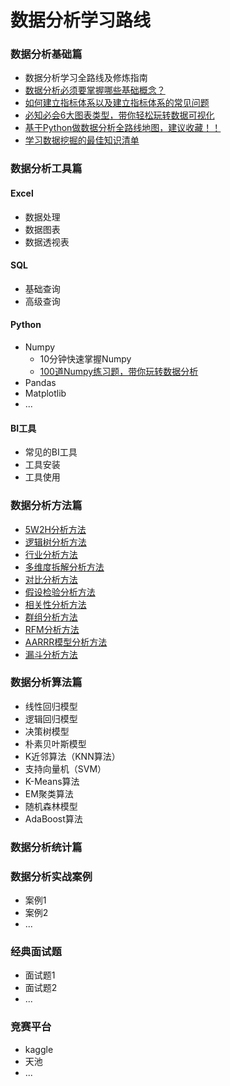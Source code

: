 # 数据分析学习路线

### 数据分析基础篇

- 数据分析学习全路线及修炼指南
- [数据分析必须要掌握哪些基础概念？](https://github.com/likuli/data-analysis-learning/blob/main/docs/analysis_fundamentals/basic_concepts.md)
- [如何建立指标体系以及建立指标体系的常见问题](https://github.com/likuli/data-analysis-learning/blob/main/docs/analysis_fundamentals/indicator_system.md)
- [必知必会6大图表类型，带你轻松玩转数据可视化](https://github.com/likuli/data-analysis-learning/blob/main/docs/analysis_fundamentals/visualization_chart.md)
- [基于Python做数据分析全路线地图，建议收藏！！](https://github.com/likuli/data-analysis-learning/blob/main/docs/analysis_fundamentals/python_data_analysis_map.md)
- [学习数据挖掘的最佳知识清单](https://github.com/likuli/data-analysis-learning/blob/main/docs/analysis_fundamentals/data_mining_map.md)

### 数据分析工具篇

#### Excel

- 数据处理
- 数据图表
- 数据透视表

#### SQL

- 基础查询
- 高级查询

#### Python

- Numpy
    - 10分钟快速掌握Numpy
    - [100道Numpy练习题，带你玩转数据分析](https://github.com/likuli/data-analysis-learning/blob/main/docs/analysis_tools/python_numpy_exercises.md)
- Pandas
- Matplotlib
- ...

#### BI工具

- 常见的BI工具
- 工具安装
- 工具使用

### 数据分析方法篇

- [5W2H分析方法](https://github.com/likuli/data-analysis-learning/blob/main/docs/analysis_method/1_5w2h_analysis.md)
- [逻辑树分析方法](https://github.com/likuli/data-analysis-learning/blob/main/docs/analysis_method/2_logical_tree_analysis.md)
- [行业分析方法](https://github.com/likuli/data-analysis-learning/blob/main/docs/analysis_method/3_pest_analysis.md)
- [多维度拆解分析方法](https://github.com/likuli/data-analysis-learning/blob/main/docs/analysis_method/4_multidimensional_analysis.md)
- [对比分析方法](https://github.com/likuli/data-analysis-learning/blob/main/docs/analysis_method/5_comparative_analysis.md)
- [假设检验分析方法](https://github.com/likuli/data-analysis-learning/blob/main/docs/analysis_method/6_hypothetical_test_analysis.md)
- [相关性分析方法](https://github.com/likuli/data-analysis-learning/blob/main/docs/analysis_method/7_correlation_analysis.md)
- [群组分析方法](https://github.com/likuli/data-analysis-learning/blob/main/docs/analysis_method/8_group_analysis.md)
- [RFM分析方法](https://github.com/likuli/data-analysis-learning/blob/main/docs/analysis_method/9_rfm_analysis.md)
- [AARRR模型分析方法](https://github.com/likuli/data-analysis-learning/blob/main/docs/analysis_method/10_aarrr_analysis.md)
- [漏斗分析方法](https://github.com/likuli/data-analysis-learning/blob/main/docs/analysis_method/11_funnel_analysis.md)

### 数据分析算法篇

- 线性回归模型
- 逻辑回归模型
- 决策树模型
- 朴素贝叶斯模型
- K近邻算法（KNN算法）
- 支持向量机（SVM）
- K-Means算法
- EM聚类算法
- 随机森林模型
- AdaBoost算法

### 数据分析统计篇

### 数据分析实战案例

- 案例1
- 案例2
- ...

### 经典面试题

- 面试题1
- 面试题2
- ...

### 竞赛平台

- kaggle
- 天池
- ...